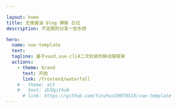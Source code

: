 ```yaml
---

layout: home
title: 无情酱油 blog 博客 日记
description: 不定期的分享一些东西

hero:
  name: vue-template 
  text:
  tagline: 基于vue3,vue-cli4二次封装的移动端框架
  actions:
    - theme: brand
      text: 开始
      link: /frontend/waterfall
    # - theme: alt
    #   text: 访问github
      # link: https://github.com/Yinzhuo19970516/vue-template
---
```

<!-- ---
home: true


sidebar: false
next: false
---
# Home -->


<!-- ## Routing

[docs/index.md](/) -> /

[docs/contact.md](/contact) -> /contact

[about/index.md](/about/) -> /about/

[about/index.md](/about/our-story) -> /about/our-stoyr


### All these options work!
[docs/contact](/contact) |
[docs/contact.md](/contact.md) |
[docs/contact.html](/contact.html) 



``` js
 abc
``` -->


<!-- ```
// .vitepress/config.js

| Headings      | Are           | Centered    |
| ------------- |:-------------:| -----:      |
| left align    | centered      | right align |
| zebra striped | rows          | easy        |
```

| Headings      | Are           | Centered    |
| ------------- |:-------------:| -----:      |
| left align    | centered      | right align |
| zebra striped | rows          | easy        | -->